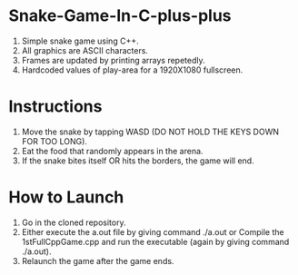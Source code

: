 # Snake-Game-In-C-plus-plus

1) Simple snake game using C++.
2) All graphics are ASCII characters.
3) Frames are updated by printing arrays repetedly.
4) Hardcoded values of play-area for a 1920X1080 fullscreen.

# Instructions

1) Move the snake by tapping WASD (DO NOT HOLD THE KEYS DOWN FOR TOO LONG).
2) Eat the food that randomly appears in the arena.
3) If the snake bites itself OR hits the borders, the game will end.


# How to Launch

1) Go in the cloned repository.
2) Either execute the a.out file by giving command ./a.out or Compile the 1stFullCppGame.cpp and run the executable (again by giving command ./a.out).
3) Relaunch the game after the game ends.
